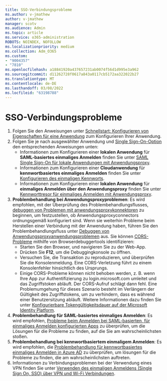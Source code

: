 ```yaml
---
title: SSO-Verbindungsprobleme
ms.author: v-jmathew
author: v-jmathew
manager: scotv
ms.audience: Admin
ms.topic: article
ms.service: o365-administration
ROBOTS: NOINDEX, NOFOLLOW
ms.localizationpriority: medium
ms.collection: Adm_O365
ms.custom:
- "9004357"
- "7810"
ms.openlocfilehash: a18841920a437657231ab0074f56d1d995e3a962
ms.sourcegitcommit: d11262728f0617a843a0117cb5172aa322022b27
ms.translationtype: MT
ms.contentlocale: de-DE
ms.lasthandoff: 03/08/2022
ms.locfileid: "63198788"
---
```

# <a name="sso-connection-issues"></a>SSO-Verbindungsprobleme

1. Folgen Sie den Anweisungen unter [Schnellstart: Konfigurieren von Eigenschaften für eine Anwendung](https://docs.microsoft.com/azure/active-directory/manage-apps/add-application-portal-configure) zum Konfigurieren Ihrer Anwendung.
2. Folgen Sie je nach ausgewählter Anwendung und [Single Sign-On-Option](https://docs.microsoft.com/azure/active-directory/manage-apps/sso-options) den entsprechenden Anweisungen unten:
    - Informationen zum Konfigurieren einer **lokalen Anwendung** für **SAML-basiertes einmaliges Anmelden** finden Sie unter [SAML Single Sign-On für lokale Anwendungen mit Anwendungsproxy](https://docs.microsoft.com/azure/active-directory/manage-apps/application-proxy-configure-single-sign-on-on-premises-apps).
    - Informationen zum Konfigurieren einer **Cloudanwendung** für **kennwortbasiertes einmaliges Anmelden** finden Sie unter  [Konfigurieren des einmaligen Kennworts](https://docs.microsoft.com/azure/active-directory/manage-apps/configure-password-single-sign-on-non-gallery-applications).
    - Informationen zum Konfigurieren einer **lokalen Anwendung** für **einmaliges Anmelden über den Anwendungsproxy** finden Sie unter [Kennworttresor für einmaliges Anmelden mit Anwendungsproxy](https://docs.microsoft.com/azure/active-directory/manage-apps/application-proxy-configure-single-sign-on-password-vaulting).
3. **Problembehandlung bei Anwendungsproxyproblemen**: Es wird empfohlen, mit der Überprüfung des Problembehandlungsflusses, [debuggen von Problemen mit anwendungsproxykonnektoren](https://docs.microsoft.com/azure/active-directory/manage-apps/application-proxy-debug-connectors) zu beginnen, um festzustellen, ob Anwendungsproxyconnectors ordnungsgemäß konfiguriert sind. Wenn sie weiterhin Probleme beim Herstellen einer Verbindung mit der Anwendung haben, führen Sie den Problembehandlungsfluss unter [Debuggen von Anwendungsproxyanwendungsproblemen](https://docs.microsoft.com/azure/active-directory/manage-apps/application-proxy-debug-apps) aus. Sie können [CORS-Probleme](https://docs.microsoft.com/azure/active-directory/manage-apps/application-proxy-understand-cors-issues#understand-and-identify-cors-issues) mithilfe von Browserdebuggertools identifizieren:
    - Starten Sie den Browser, und navigieren Sie zu der Web-App.
    - Drücken Sie **F12**, um die Debuggingkonsole zu öffnen.
    - Versuchen Sie, die Transaktion zu reproduzieren, und überprüfen Sie die Konsolenmeldung. Eine CORS-Verletzung führt zu einem Konsolenfehler hinsichtlich des Ursprungs.
    - Einige CORS-Probleme können nicht behoben werden, z. B. wenn Ihre App zur Authentifizierung zu login.microsoft.com umleitet und das Zugriffstoken abläuft. Der CORS-Aufruf schlägt dann fehl. Eine Problemumgehung für dieses Szenario besteht im Verlängern der Gültigkeit des Zugriffstokens, um zu verhindern, dass es während einer Benutzersitzung abläuft. Weitere Informationen dazu finden Sie unter [Konfigurierbare Tokengültigkeitsdauer auf der Microsoft Identity Platform](https://docs.microsoft.com/azure/active-directory/develop/active-directory-configurable-token-lifetimes).
4. **Problembehandlung für SAML-basiertes einmaliges Anmelden**: Es wird empfohlen, [Probleme beim Anmelden bei SAML-basierten, für einmaliges Anmelden konfigurierten Apps](https://docs.microsoft.com/azure/active-directory/manage-apps/application-sign-in-problem-federated-sso-gallery) zu überprüfen, um die Lösungen für die Probleme zu finden, auf die Sie am wahrscheinlichsten stoßen.
5. **Problembehandlung bei kennwortbasiertem einmaligem Anmelden**: Es wird empfohlen, die [Problembehandlung für kennwortbasiertes einmaliges Anmelden in Azure AD](https://docs.microsoft.com/azure/active-directory/manage-apps/troubleshoot-password-based-sso) zu überprüfen, um lösungen für die Probleme zu finden, die am wahrscheinlichsten auftreten.
6. Informationen zu Verbindungsproblemen bei der Verwendung eines VPN finden Sie unter [Verwenden des einmaligen Anmeldens (Single Sign On, SSO) über VPN und Wi-Fi Verbindungen](https://docs.microsoft.com/windows/security/identity-protection/vpn/how-to-use-single-sign-on-sso-over-vpn-and-wi-fi-connections).
